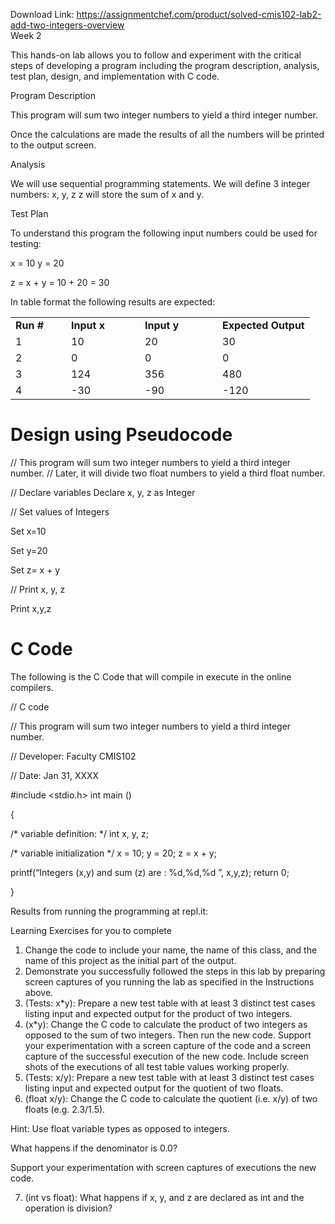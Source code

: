 Download Link: https://assignmentchef.com/product/solved-cmis102-lab2-add-two-integers-overview
<br>
Week 2

This hands-on lab allows you to follow and experiment with the critical steps of developing a program including the program description, analysis, test plan, design, and implementation with C code.

Program Description

This program will sum two integer numbers to yield a third integer number.

Once the calculations are made the results of all the numbers will be printed to the output screen.

Analysis

We will use sequential programming statements. We will define 3 integer numbers: x, y, z z will store the sum of x and y.

<strong> </strong>Test Plan

To understand this program the following input numbers could be used for testing:

x = 10 y = 20

z = x + y = 10 + 20 = 30

In table format the following results are expected:

<table width="0">

 <tbody>

  <tr>

   <td width="73"><strong>Run # </strong></td>

   <td width="102"><strong>Input x </strong></td>

   <td width="108"><strong>Input y </strong></td>

   <td width="132"><strong>Expected Output </strong></td>

  </tr>

  <tr>

   <td width="73">1</td>

   <td width="102">10</td>

   <td width="108">20</td>

   <td width="132">30</td>

  </tr>

  <tr>

   <td width="73">2</td>

   <td width="102">0</td>

   <td width="108">0</td>

   <td width="132">0</td>

  </tr>

  <tr>

   <td width="73">3</td>

   <td width="102">124</td>

   <td width="108">356</td>

   <td width="132">480</td>

  </tr>

  <tr>

   <td width="73">4</td>

   <td width="102">-30</td>

   <td width="108">-90</td>

   <td width="132">-120</td>

  </tr>

 </tbody>

</table>

<h1>Design using Pseudocode</h1>

// This program will sum two integer numbers to yield a third integer number.  // Later, it will divide two float numbers to yield a third float number.

// Declare variables Declare x, y, z as Integer




// Set values of Integers

Set x=10

Set y=20

Set z= x + y

// Print x, y, z

Print x,y,z

<h1>C  Code</h1>

The following is the C Code that will compile in execute in the online compilers.

// C code

// This program will sum two integer numbers to yield a third integer number.

// Developer: Faculty CMIS102

// Date: Jan 31, XXXX




#include &lt;stdio.h&gt; int main ()

{

/* variable definition: */   int x, y, z;




/* variable initialization */   x = 10;   y = 20;     z = x + y;

printf(“Integers (x,y) and sum (z) are : %d,%d,%d 
”, x,y,z);      return 0;

}




Results from running the programming at repl.it:

<strong>              </strong>Learning Exercises for you to complete

<ol>

 <li>Change the code to include your name, the name of this class, and the name of this project as the initial part of the output.</li>

 <li>Demonstrate you successfully followed the steps in this lab by preparing screen captures of you running the lab as specified in the Instructions above.</li>

 <li>(Tests: x*y): Prepare a new test table with at least 3 distinct test cases listing input and expected output for the product of two integers.</li>

 <li>(x*y): Change the C code to calculate the product of two integers as opposed to the sum of two integers. Then run the new code. Support your experimentation with a screen capture of the code and a screen capture of the successful execution of the new code. Include screen shots of the executions of all test table values working properly.</li>

 <li>(Tests: x/y): Prepare a new test table with at least 3 distinct test cases listing input and expected output for the quotient of two floats.</li>

 <li>(float x/y): Change the C code to calculate the quotient (i.e. x/y) of two floats (e.g. 2.3/1.5).</li>

</ol>

Hint: Use float variable types as opposed to integers.

What happens if the denominator is 0.0?

Support your experimentation with screen captures of executions the new code.




<ol start="7">

 <li>(int vs float): What happens if x, y, and z are declared as int and the operation is division?</li>

</ol>